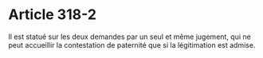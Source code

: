 # Article 318-2

Il est statué sur les deux demandes par un seul et même jugement, qui ne peut accueillir la contestation de paternité que si la légitimation est admise.
